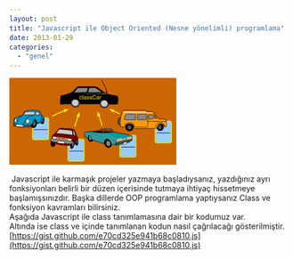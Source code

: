 ```yaml
---
layout: post
title: "Javascript ile Object Oriented (Nesne yönelimli) programlama"
date: 2013-01-29
categories: 
  - "genel"
---
```


[![](/images/c79e5-manycars.gif)](https://suatatan.wordpress.com/wp-content/uploads/2013/01/c79e5-manycars.gif)

  

 Javascript ile karmaşık projeler yazmaya başladıysanız, yazdığınız ayrı fonksiyonları belirli bir düzen içerisinde tutmaya ihtiyaç hissetmeye başlamışsınızdır. Başka dillerde OOP programlama yaptıysanız Class ve fonksiyon kavramları bilirsiniz.  
Aşağıda Javascript ile class tanımlamasına dair bir kodumuz var.  
Altında ise class ve içinde tanımlanan kodun nasıl çağrılacağı gösterilmiştir.  
[https://gist.github.com/e70cd325e941b68c0810.js](https://gist.github.com/e70cd325e941b68c0810.js)

